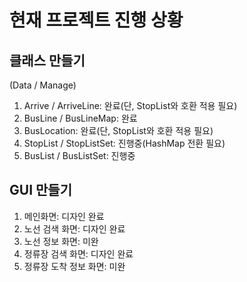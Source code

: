 # 현재 프로젝트 진행 상황

## 클래스 만들기
(Data / Manage)
1) Arrive / ArriveLine: 완료(단, StopList와 호환 적용 필요)
2) BusLine / BusLineMap: 완료
3) BusLocation: 완료(단, StopList와 호환 적용 필요)
4) StopList / StopListSet: 진행중(HashMap 전환 필요)
5) BusList / BusListSet: 진행중

## GUI 만들기
1) 메인화면: 디자인 완료
2) 노선 검색 화면: 디자인 완료
3) 노선 정보 화면: 미완
4) 정류장 검색 화면: 디자인 완료
5) 정류장 도착 정보 화면: 미완
